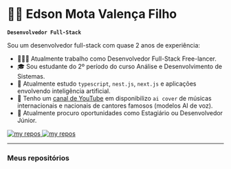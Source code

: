 # 🧙🏻 Edson Mota Valença Filho
**`Desenvolvedor Full-Stack`**

Sou um desenvolvedor full-stack com quase 2 anos de experiência:
- 🧑🏻‍💻 Atualmente trabalho como Desenvolvedor Full-Stack Free-lancer.
- 🎓 Sou estudante do 2º período do curso Análise e Desenvolvimento de Sistemas.
- 🌱 Atualmente estudo `typescript`, `nest.js`, `next.js` e aplicações envolvendo inteligência artificial.
- 🎵 Tenho um [canal de YouTube](https://www.youtube.com/channel/UCcF9upGWU7ZSF1FvrRs6oMA) em disponibilizo `ai cover` de músicas internacionais e nacionais de cantores famosos (modelos AI de voz).
- 🚀 Atualmente procuro oportunidades como Estagiário ou Desenvolvedor Júnior.

<p align="left">
  <a href="#meus-repositórios">
    <img alt="my repos" title="my repos" src="https://custom-icon-badges.demolab.com/badge/-My%20Repos-blue?style=for-the-badge&logoColor=white&logo=repo"/>
    <a href="#">
    <img alt="my repos" title="my repos" src="https://custom-icon-badges.demolab.com/badge/-Resume/Currículo-F25278?style=for-the-badge&logo=download&logoColor=white)"/>
  </a>
    
</p>

---
### Meus repositórios
<!--
**emvalencaf/emvalencaf** is a ✨ _special_ ✨ repository because its `README.md` (this file) appears on your GitHub profile.

Here are some ideas to get you started:

- 🔭 I’m currently working on ...
- 🌱 I’m currently learning ...
- 👯 I’m looking to collaborate on ...
- 🤔 I’m looking for help with ...
- 💬 Ask me about ...
- 📫 How to reach me: ...
- 😄 Pronouns: ...
- ⚡ Fun fact: ...
-->
